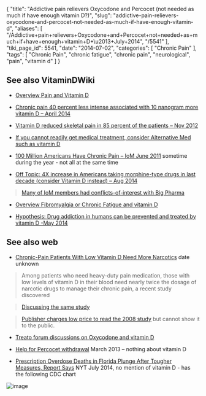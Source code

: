 {
    "title": "Addictive pain relievers Oxycodone and Percocet (not needed as much if have enough vitamin D?)",
    "slug": "addictive-pain-relievers-oxycodone-and-percocet-not-needed-as-much-if-have-enough-vitamin-d",
    "aliases": [
        "/Addictive+pain+relievers+Oxycodone+and+Percocet+not+needed+as+much+if+have+enough+vitamin+D+\u2013+July+2014",
        "/5541"
    ],
    "tiki_page_id": 5541,
    "date": "2014-07-02",
    "categories": [
        "Chronic Pain"
    ],
    "tags": [
        "Chronic Pain",
        "chronic fatigue",
        "chronic pain",
        "neurological",
        "pain",
        "vitamin d"
    ]
}


## See also VitaminDWiki

* [Overview Pain and Vitamin D](/posts/overview-pain-and-vitamin-d)

* [Chronic pain 40 percent less intense associated with 10 nanogram more vitamin D – April 2014](/posts/chronic-pain-40-percent-less-intense-associated-with-10-nanogram-more-vitamin-d)

* [Vitamin D reduced skeletal pain in 85 percent of the patients – Nov 2012](/posts/vitamin-d-reduced-skeletal-pain-in-85-percent-of-the-patients)

* [If you cannot readily get medical treatment, consider Alternative Med such as vitamin D](/posts/if-you-cannot-readily-get-medical-treatment-consider-alternative-med-such-as-vitamin-d)

* [100 Million Americans Have Chronic Pain – IoM June 2011](/posts/100-million-americans-have-chronic-pain-iom) sometime during the year - not all at the same time

* [Off Topic: 4X increase in Americans taking morphine-type drugs in last decade (consider Vitamin D instead) – Aug 2014](/posts/off-topic-4x-increase-in-americans-taking-morphine-type-drugs-in-last-decade-con-tamin-d-instead)

> [Many of IoM members had conflicts-of-interest with Big Pharma](/posts/institute-of-medicine-which-recommended-low-vitamin-d-has-many-conflicts-of-interest)

* [Overview Fibromyalgia or Chronic Fatigue and vitamin D](/posts/overview-fibromyalgia-or-chronic-fatigue-and-vitamin-d)

* [Hypothesis: Drug addiction in humans can be prevented and treated by vitamin D -May 2014](/posts/hypothesis-drug-addiction-in-humans-can-be-prevented-and-treated-by-vitamin-d)

## See also web

* [Chronic-Pain Patients With Low Vitamin D Need More Narcotics](http://www.empowereddoctor.com/chronicpain-patients-with-low-vitamin-d-need-more-narcotics) date unknown

> Among patients who need heavy-duty pain medication, those with low levels of vitamin D in their blood need nearly twice the dosage of narcotic drugs to manage their chronic pain, a recent study discovered

> [Discussing the same study](http://www.fibromyalgia-symptoms.org/narcotics-and-low-vitamin-d-levels.html) 

> [Publisher charges low price to read the 2008 study](http://onlinelibrary.wiley.com/doi/10.1111/j.1526-4637.2008.00415.x/pdf) but cannot show it to the public.

* [Treato forum discussions on Oxycodone and vitamin D](http://treato.com/Oxycodone,Vitamin+D/?a=s)

* [Help for Percocet withdrawal](http://prescription-drug.addictionblog.org/help-for-percocet-withdrawal/) March 2013 – nothing about vitamin D

* [Prescription Overdose Deaths in Florida Plunge After Tougher Measures, Report Says](http://www.nytimes.com/2014/07/02/health/prescription-drug-deaths-in-florida-plunge-after-tougher-laws.html?_r=0) NYT July 2014, no mention of vitamin D - has the following CDC chart

<img src="https://d378j1rmrlek7x.cloudfront.net/attachments/jpeg/overdose-deaths.jpg" alt="image">